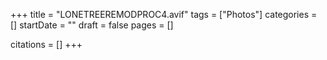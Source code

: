 +++
title = "LONETREEREMODPROC4.avif"
tags = ["Photos"]
categories = []
startDate = ""
draft = false
pages = []

citations = []
+++
